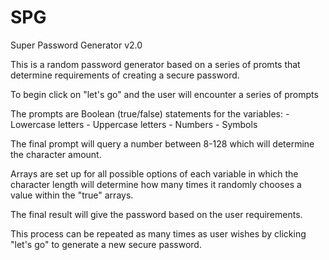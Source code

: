 # SPG
Super Password Generator v2.0

This is a random password generator based on a series of promts that determine requirements of creating a secure password.

To begin click on "let's go" and the user will encounter a series of prompts

The prompts are Boolean (true/false) statements for the variables:
    -  Lowercase letters
    -  Uppercase letters
    -  Numbers
    -  Symbols

The final prompt will query a number between 8-128 which will determine the character amount.

Arrays are set up for all possible options of each variable in which the character length will determine how many times it randomly chooses a value within the "true" arrays.

The final result will give the password based on the user requirements.

This process can be repeated as many times as user wishes by clicking "let's go" to generate a new secure password.
